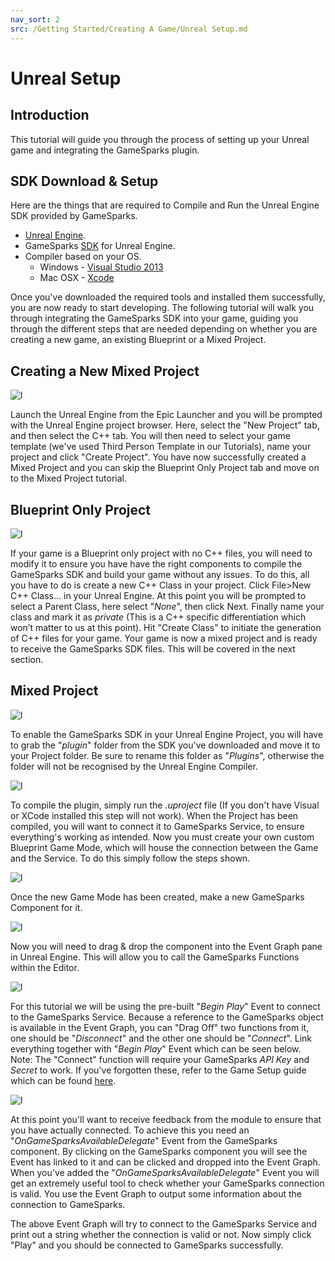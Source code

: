 ```yaml
---
nav_sort: 2
src: /Getting Started/Creating A Game/Unreal Setup.md
---
```


# Unreal Setup

## Introduction

This tutorial will guide you through the process of setting up your Unreal game and integrating the GameSparks plugin.

## SDK Download & Setup

Here are the things that are required to Compile and Run the Unreal Engine SDK provided by GameSparks.

  * [Unreal Engine](https://www.unrealengine.com/dashboard).
  * GameSparks [SDK](https://bitbucket.org/gamesparks/gamesparks-cpp-unreal/downloads) for Unreal Engine.
  * Compiler based on your OS.
    * Windows - [Visual Studio 2013](https://www.visualstudio.com/en-us/downloads/download-visual-studio-vs.aspx)
    * Mac OSX - [Xcode](https://developer.apple.com/xcode/download/)

Once you've downloaded the required tools and installed them successfully, you are now ready to start developing. The following tutorial will walk you through integrating the GameSparks SDK into your game, guiding you through the different steps that are needed depending on whether you are creating a new game, an existing Blueprint or a Mixed Project.

## Creating a New Mixed Project

![l](img/UR/1.jpg)

Launch the Unreal Engine from the Epic Launcher and you will be prompted with the Unreal Engine project browser. Here, select the "New Project" tab, and then select the C++ tab. You will then need to select your game template (we've used Third Person Template in our Tutorials), name your project and click "Create Project". You have now successfully created a Mixed Project and you can skip the Blueprint Only Project tab and move on to the Mixed Project tutorial.


## Blueprint Only Project

![l](img/UR/2.gif)

If your game is a Blueprint only project with no C++ files, you will need to modify it to ensure you have have the right components to compile the GameSparks SDK and build your game without any issues. To do this, all you have to do is create a new C++ Class in your project. Click File>New C++ Class... in your Unreal Engine. At this point you will be prompted to select a Parent Class, here select "*None*", then click Next. Finally name your class and mark it as *private* (This is a C++ specific differentiation which won’t matter to us at this point). Hit "Create Class" to initiate the generation of C++ files for your game. Your game is now a mixed project and is ready to receive the GameSparks SDK files. This will be covered in the next section.

## Mixed Project

![l](img/UR/3.png)

To enable the GameSparks SDK in your Unreal Engine Project, you will have to grab the "*plugin*" folder from the SDK you've downloaded and move it to your Project folder. Be sure to rename this folder as "*Plugins*", otherwise the folder will not be recognised by the Unreal Engine Compiler.

![l](img/UR/4.png)

To compile the plugin, simply run the *.uproject* file (If you don't have Visual or XCode installed this step will not work). When the Project has been compiled, you will want to connect it to GameSparks Service, to ensure everything's working as intended. Now you must create your own custom Blueprint Game Mode, which will house the connection between the Game and the Service. To do this simply follow the steps shown.

![l](img/UR/5.png)

Once the new Game Mode has been created, make a new GameSparks Component for it.

![l](img/UR/6.png)

Now you will need to drag & drop the component into the Event Graph pane in Unreal Engine. This will allow you to call the GameSparks Functions within the Editor.

![l](img/UR/7.png)

For this tutorial we will be using the pre-built "*Begin Play*" Event to connect to the GameSparks Service. Because a reference to the GameSparks object is available in the Event Graph, you can "Drag Off" two functions from it, one should be "*Disconnect*" and the other one should be "*Connect*". Link everything together with "*Begin Play*" Event which can be seen below. Note: The "Connect" function will require your GameSparks *API* *Key* and *Secret* to work. If you've forgotten these, refer to the Game Setup guide which can be found [here](./README.md).

![l](img/UR/8.png)

At this point you'll want to receive feedback from the module to ensure that you have actually connected. To achieve this you need an "*OnGameSparksAvailableDelegate*" Event from the GameSparks component. By clicking on the GameSparks component you will see the Event has linked to it and can be clicked and dropped into the Event Graph. When you've added the "*OnGameSparksAvailableDelegate*" Event you will get an extremely useful tool to check whether your GameSparks connection is valid. You use the Event Graph to output some information about the connection to GameSparks.


The above Event Graph will try to connect to the GameSparks Service and print out a string whether the connection is valid or not. Now simply click "Play" and you should be connected to GameSparks successfully.
